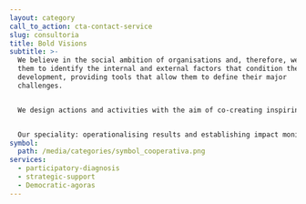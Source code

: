 ```yaml
---
layout: category
call_to_action: cta-contact-service
slug: consultoria
title: Bold Visions
subtitle: >-
  We believe in the social ambition of organisations and, therefore, we help
  them to identify the internal and external factors that condition their
  development, providing tools that allow them to define their major
  challenges. 


  We design actions and activities with the aim of co-creating inspiring, exciting and motivating stories of the future that will enable them to achieve their objectives. 


  Our speciality: operationalising results and establishing impact monitoring and evaluation systems, in accordance with each of the phases of our services.
symbol:
  path: /media/categories/symbol_cooperativa.png
services:
  - participatory-diagnosis
  - strategic-support
  - Democratic-agoras
---
```

